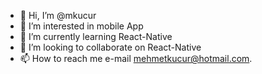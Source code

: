 - 👋 Hi, I’m @mkucur
- 👀 I’m interested in mobile App
- 🌱 I’m currently learning React-Native
- 💞️ I’m looking to collaborate on React-Native
- 📫 How to reach me e-mail mehmetkucur@hotmail.com.


<!---
mkucur/mkucur is a ✨ special ✨ repository because its `README.md` (this file) appears on your GitHub profile.
You can click the Preview link to take a look at your changes.
--->
